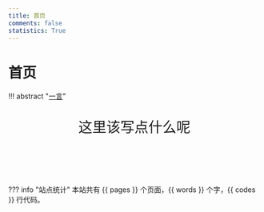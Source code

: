 ```yaml
---
title: 首页
comments: false
statistics: True
---
```

# 首页

!!! abstract "[一言](https://hitokoto.cn/)"
    <br/>
    <br/>
    <div id="hitokoto">
        <div id="hitokoto_text" style="text-align: center; font-size: 2.0em;">这里该写点什么呢</div>
        <br/>
        <div id="hitokoto_author" style="text-align: right; font-size: 1.8em;"></div>
    </div>
    <br/>
    <br/>

<script>
    fetch("https://v1.hitokoto.cn", {
        method: "GET",
    }).then(res => res.json()).then(res => {
        let hitokoto_text = document.getElementById("hitokoto_text");
        console.log(res.uuid);
        hitokoto_text.innerHTML = `<a href="https://hitokoto.cn/?uuid=` + res.uuid + `" style="color: inherit" target="_blank"> 『 ` + res.hitokoto + ` 』 </a>`;
        let hitokoto_author = document.getElementById("hitokoto_author");
        hitokoto_author.innerHTML = "—— " + res.from;
    }).catch(err => {
        console.log(err);
    });
</script>

<br/>

??? info "站点统计"
    本站共有 {{ pages }} 个页面，{{ words }} 个字，{{ codes }} 行代码。